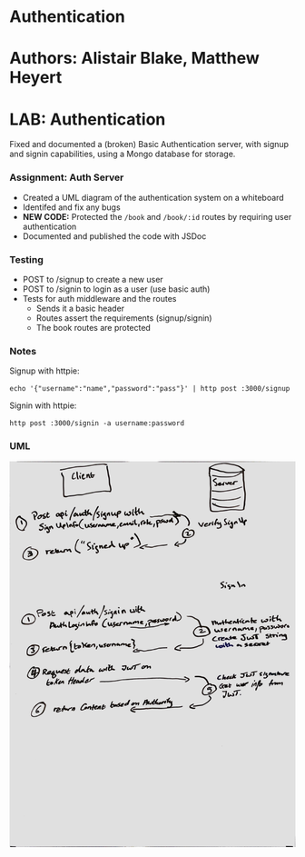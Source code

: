 # Authentication

# Authors: Alistair Blake, Matthew Heyert
# LAB: Authentication

Fixed and documented a (broken) Basic Authentication server, with signup and signin capabilities, using a Mongo database for storage.


### Assignment: Auth Server
* Created a UML diagram of the authentication system on a whiteboard
* Identifed and fix any bugs
* **NEW CODE:** Protected the `/book` and `/book/:id` routes by requiring user authentication
* Documented and published the code with JSDoc

### Testing
* POST to /signup to create a new user
* POST to /signin to login as a user (use basic auth)
* Tests for auth middleware and the routes
  * Sends it a basic header
  * Routes assert the requirements (signup/signin)
  * The book routes are protected

### Notes

Signup with httpie: 
```
echo '{"username":"name","password":"pass"}' | http post :3000/signup
```
Signin with httpie: 
```
http post :3000/signin -a username:password
```

### UML
![](./assets/basic_auth.jpeg)


